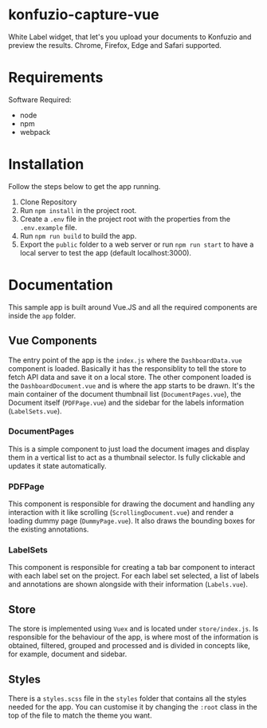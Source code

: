 # konfuzio-capture-vue

White Label widget, that let's you upload your documents to Konfuzio and preview the results. Chrome, Firefox, Edge and Safari supported.

# **Requirements**

Software Required:

- node
- npm
- webpack

# **Installation**

Follow the steps below to get the app running.

1. Clone Repository
2. Run `npm install` in the project root.
3. Create a `.env` file in the project root with the properties from the `.env.example` file.
4. Run `npm run build` to build the app.
5. Export the `public` folder to a web server or run `npm run start` to have a local server to test the app (default localhost:3000).

# **Documentation**

This sample app is built around Vue.JS and all the required components are inside the `app` folder. 

## Vue Components
The entry point of the app is the `index.js` where the `DashboardData.vue` component is loaded. Basically it has the responsiblity to tell the store to fetch API data and save it on a local store.
The other component loaded is the `DashboardDocument.vue` and is where the app starts to be drawn. It's the main container of the document thumbnail list (`DocumentPages.vue`), the Document itself (`PDFPage.vue`) and the sidebar for the labels information (`LabelSets.vue`). 

### DocumentPages
This is a simple component to just load the document images and display them in a vertical list to act as a thumbnail selector. Is fully clickable and updates it state automatically.

### PDFPage
This component is responsible for drawing the document and handling any interaction with it like scrolling (`ScrollingDocument.vue`) and render a loading dummy page (`DummyPage.vue`). It also draws the bounding boxes for the existing annotations.

### LabelSets
This component is responsible for creating a tab bar component to interact with each label set on the project. For each label set selected, a list of labels and annotations are shown alongside with their information (`Labels.vue`).

## Store
The store is implemented using `Vuex` and is located under `store/index.js`. Is responsible for the behaviour of the app, is where most of the information is obtained, filtered, grouped and processed and is divided in concepts like, for example, document and sidebar.

## Styles
There is a `styles.scss` file in the `styles` folder that contains all the styles needed for the app. You can customise it by changing the `:root` class in the top of the file to match the theme you want.

